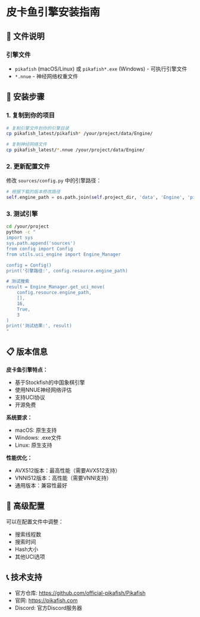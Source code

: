 # 皮卡鱼引擎安装指南

## 📁 文件说明

### 引擎文件
- `pikafish` (macOS/Linux) 或 `pikafish*.exe` (Windows) - 可执行引擎文件
- `*.nnue` - 神经网络权重文件

## 🚀 安装步骤

### 1. 复制到你的项目
```bash
# 复制引擎文件到你的引擎目录
cp pikafish_latest/pikafish* /your/project/data/Engine/

# 复制神经网络文件
cp pikafish_latest/*.nnue /your/project/data/Engine/
```

### 2. 更新配置文件
修改 `sources/config.py` 中的引擎路径：

```python
# 根据下载的版本修改路径
self.engine_path = os.path.join(self.project_dir, 'data', 'Engine', 'pikafish_new_version')
```

### 3. 测试引擎
```bash
cd /your/project
python -c "
import sys
sys.path.append('sources')
from config import Config
from utils.uci_engine import Engine_Manager

config = Config()
print('引擎路径:', config.resource.engine_path)

# 测试搜索
result = Engine_Manager.get_uci_move(
    config.resource.engine_path,
    [],
    16,
    True,
    3
)
print('测试结果:', result)
"
```

## 📋 版本信息

**皮卡鱼引擎特点：**
- 基于Stockfish的中国象棋引擎
- 使用NNUE神经网络评估  
- 支持UCI协议
- 开源免费

**系统要求：**
- macOS: 原生支持
- Windows: .exe文件
- Linux: 原生支持

**性能优化：**
- AVX512版本：最高性能（需要AVX512支持）
- VNNI512版本：高性能（需要VNNI支持）
- 通用版本：兼容性最好

## 🔧 高级配置

可以在配置文件中调整：
- 搜索线程数
- 搜索时间
- Hash大小
- 其他UCI选项

## 📞 技术支持

- 官方仓库: https://github.com/official-pikafish/Pikafish
- 官网: https://pikafish.com
- Discord: 官方Discord服务器
